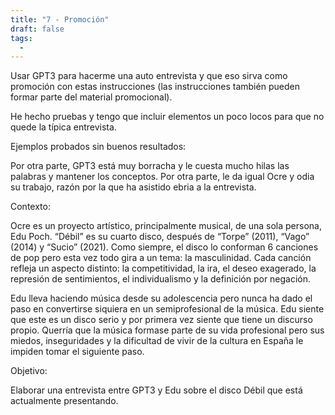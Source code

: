 ```yaml
---
title: "7 - Promoción"
draft: false
tags:
  - 
---
```

Usar GPT3 para hacerme una auto entrevista y que eso sirva como promoción con estas instrucciones (las instrucciones también pueden formar parte del material promocional).

He hecho pruebas y tengo que incluir elementos un poco locos para que no quede la típica entrevista.

Ejemplos probados sin buenos resultados:

Por otra parte, GPT3 está muy borracha y le cuesta mucho hilas las palabras y mantener los conceptos. Por otra parte, le da igual Ocre y odia su trabajo, razón por la que ha asistido ebria a la entrevista.

Contexto:

Ocre es un proyecto artístico, principalmente musical, de una sola persona, Edu Poch. “Débil” es su cuarto disco, después de “Torpe” (2011), “Vago” (2014) y “Sucio” (2021). Como siempre, el disco lo conforman 6 canciones de pop pero esta vez todo gira a un tema: la masculinidad. Cada canción refleja un aspecto distinto: la competitividad, la ira, el deseo exagerado, la represión de sentimientos, el individualismo y la definición por negación.
  
Edu lleva haciendo música desde su adolescencia pero nunca ha dado el paso en convertirse siquiera en un semiprofesional de la música. Edu siente que este es un disco serio y por primera vez siente que tiene un discurso propio. Querría que la música formase parte de su vida profesional pero sus miedos, inseguridades y la dificultad de vivir de la cultura en España le impiden tomar el siguiente paso.
 
Objetivo:

Elaborar una entrevista entre GPT3 y Edu sobre el disco Débil que está actualmente presentando.
